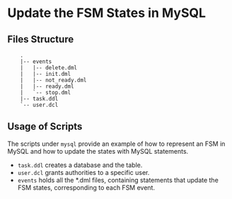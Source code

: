 # Update the FSM States in MySQL

## Files Structure

```text
    .
    |-- events
    |   |-- delete.dml
    |   |-- init.dml
    |   |-- not_ready.dml
    |   |-- ready.dml
    |   `-- stop.dml
    |-- task.ddl
    `-- user.dcl
```

## Usage of Scripts

The scripts under `mysql` provide an example of how to represent an FSM in MySQL and how to update the states with MySQL statements.

- `task.ddl` creates a database and the table.
- `user.dcl` grants authorities to a specific user.
- `events` holds all the *.dml files, containing statements that update the FSM states, corresponding to each FSM event.
